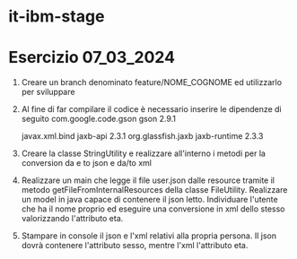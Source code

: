 # it-ibm-stage

# Esercizio 07_03_2024
1) Creare un branch denominato feature/NOME_COGNOME ed utilizzarlo per sviluppare
2) Al fine di far compilare il codice è necessario inserire le dipendenze di seguito
    <dependency>
		<groupId>com.google.code.gson</groupId>
		<artifactId>gson</artifactId>
		<version>2.9.1</version>
	</dependency>
		
    <!-- Dipendenza per JAXB API -->
    <dependency>
        <groupId>javax.xml.bind</groupId>
        <artifactId>jaxb-api</artifactId>
        <version>2.3.1</version>
    </dependency>

    <!-- Dipendenza per implementazione di JAXB -->
    <dependency>
        <groupId>org.glassfish.jaxb</groupId>
        <artifactId>jaxb-runtime</artifactId>
        <version>2.3.3</version>
    </dependency>

3) Creare la classe StringUtility e realizzare all'interno i metodi per la conversion da e to json e da/to xml

4) Realizzare un main che legge il file user.json dalle resource tramite il metodo getFileFromInternalResources della classe FileUtility. Realizzare un model in java capace di contenere il json letto. Individuare l'utente che ha il nome proprio ed eseguire una conversione in xml dello stesso valorizzando l'attributo eta.

5) Stampare in console il json e l'xml relativi alla propria persona. Il json dovrà contenere l'attributo sesso, mentre l'xml l'attributo eta.